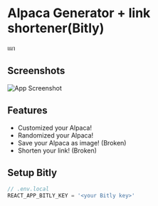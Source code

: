 
# Alpaca Generator + link shortener(Bitly)

เผา


## Screenshots

![App Screenshot](https://i.imgur.com/GkfGlgj.png)


## Features

- Customized your Alpaca!
- Randomized your Alpaca!
- Save your Alpaca as image! (Broken)
- Shorten your link! (Broken)


## Setup Bitly

```javascript
// .env.local
REACT_APP_BITLY_KEY = '<your Bitly key>'
```

